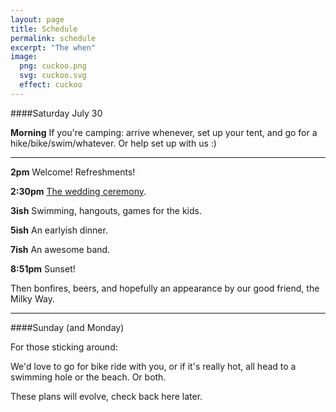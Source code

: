 ```yaml
---
layout: page
title: Schedule
permalink: schedule
excerpt: "The when"
image:
  png: cuckoo.png
  svg: cuckoo.svg
  effect: cuckoo
---
```


####Saturday July 30

**Morning** If you're camping: arrive whenever, set up your tent, and go for a hike/bike/swim/whatever.  Or help set up with us :)

-----

**2pm** Welcome!  Refreshments!

**2:30pm** [The wedding ceremony](/ceremony).  

**3ish** Swimming, hangouts, games for the kids.

**5ish** An earlyish dinner.

**7ish** An awesome band.

**8:51pm** Sunset!

Then bonfires, beers, and hopefully an appearance by our good friend, the Milky Way.

-----

####Sunday (and Monday)

For those sticking around:

We'd love to go for bike ride with you, or if it's really hot, all head to a swimming hole or the beach.  Or both.  

These plans will evolve, check back here later.
